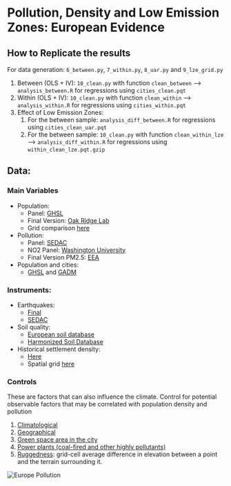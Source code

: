 # Pollution, Density and Low Emission Zones: European Evidence

## How to Replicate the results

For data generation: ```6_between.py```, ```7_within.py```, ```8_uar.py``` and ```9_lze_grid.py```

1) Between (OLS + IV): ```10_clean.py``` with function ```clean_between``` --> ```analysis_between.R```
      for regressions using ```cities_clean.pqt```
2) Within (OLS + IV):  ```10_clean.py``` with function ```clean_within``` --> ```analysis_within.R```
      for regressions using ```cities_within.pqt```
3) Effect of Low Emission Zones:
   1) For the between sample: ```analysis_diff_between.R``` for regressions using ```cities_clean_uar.pqt```
   2) For the between sample:  ```10_clean.py``` with function ```clean_within_lze``` --> ```analysis_diff_within.R``` for regressions using ```within_clean_lze.pqt.gzip```


## Data:

### Main Variables

 - Population:
    - Panel: [GHSL](https://ghsl.jrc.ec.europa.eu/ghs_pop2023.php)
    - Final Version: [Oak Ridge Lab](https://landscan.ornl.gov/)
    - Grid comparison [here](https://www.popgrid.org/data-docs-table1)
 - Pollution:
    - Panel: [SEDAC](https://sedac.ciesin.columbia.edu/data/set/sdei-global-annual-gwr-pm2-5-modis-misr-seawifs-aod-v4-gl-03/data-download)
    - NO2 Panel: [Washington University](https://zenodo.org/record/5424752#.YesGatHMJaQ)
    - Final Version PM2.5: [EEA](https://www.eea.europa.eu/en/datahub/datahubitem-view/938bea70-07fc-47e9-8559-8a09f7f92494?activeAccordion=1087827%2C1084794%2C1084806%2C1084809%2C1084785%2C1084813)
 - Population and cities: 
   - [GHSL](https://ghsl.jrc.ec.europa.eu/download.php?ds=DUC) and [GADM](https://gadm.org/download_world.html)

### Instruments:

 - Earthquakes: 
   - [Final](http://hazard.efehr.org/en/web-services/hazard-map-data/)
   - [SEDAC](https://sedac.ciesin.columbia.edu/data/set/ndh-earthquake-frequency-distribution)
 - Soil quality: 
   - [European soil database](https://esdac.jrc.ec.europa.eu/eform/test-dataset/confirm?entityform_id=73944)
   - [Harmonized Soil Database](https://www.fao.org/soils-portal/soil-survey/soil-maps-and-databases/harmonized-world-soil-database-v12/en/)
 - Historical settlement density: 
   - [Here](https://pubmed.ncbi.nlm.nih.gov/27271481/)
   - Spatial grid [here](https://public.yoda.uu.nl/geo/UU01/8K9D7F.html)

### Controls
These are factors that can also influence the climate.
Control for potential observable factors that may be correlated with population density and pollution

1) [Climatological](https://cds.climate.copernicus.eu/cdsapp#!/dataset/insitu-gridded-observations-europe?tab=form)
2) [Geographical](https://www.naturalearthdata.com/downloads/10m-physical-vectors/)
3) [Green space area in the city](https://ghsl.jrc.ec.europa.eu/documents/GHSL_Data_Package_2023.pdf?t=1683540422)
4) [Power plants (coal-fired and other highly pollutants)](https://datasets.wri.org/dataset/globalpowerplantdatabase)
5) [Ruggedness](https://scholar.harvard.edu/sites/scholar.harvard.edu/files/nunn/files/ruggedness.pdf): grid-cell average difference in elevation between a point and the terrain surrounding it.

![Europe Pollution](figures/eurpol.png "Europe Pollution")
